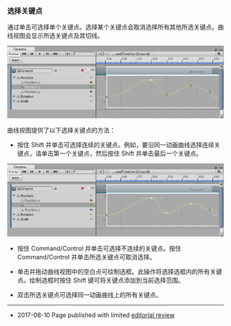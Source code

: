 ### 选择关键点

通过单击可选择单个关键点。选择某个关键点会取消选择所有其他所选关键点。曲线视图会显示所选关键点及其切线。

![通过单击可选择单个关键点。所选关键点将显示其切线。](../uploads/Main/timeline_curves_view_select_key.png)

曲线视图提供了以下选择关键点的方法：

* 按住 Shift 并单击可选择连续的关键点。例如，要沿同一动画曲线选择连续关键点，请单击第一个关键点，然后按住 Shift 并单击最后一个关键点。

![按住 Shift 并单击某个关键点可选择连续的关键点](../uploads/Main/timeline_curves_view_select_contiguous.png)

* 按住 Command/Control 并单击可选择不连续的关键点。按住 Command/Control 并单击所选关键点可取消选择。

* 单击并拖动曲线视图中的空白点可绘制选框。此操作将选择选框内的所有关键点。绘制选框时按住 Shift 键可将关键点添加到当前选择范围。

* 双击所选关键点可选择同一动画曲线上的所有关键点。


---
* <span class="page-edit">2017-08-10  Page published with limited [editorial review](DocumentationEditorialReview.html)
</span>
